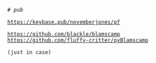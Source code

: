 <pre><code><em># pub</em>

<a href="https://keybase.pub/novemberjones/pf">https://keybase.pub/novemberjones/pf</a>

<a href="https://github.com/blackle/blamscamp">https://github.com/blackle/blamscamp</a>
<a href="https://github.com/fluffy-critter/pyBlamscamp">https://github.com/fluffy-critter/pyBlamscamp</a>

(just in case)</code></pre>
